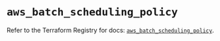 # `aws_batch_scheduling_policy`

Refer to the Terraform Registry for docs: [`aws_batch_scheduling_policy`](https://registry.terraform.io/providers/hashicorp/aws/5.94.1/docs/resources/batch_scheduling_policy).
